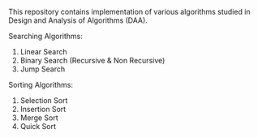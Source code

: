 This repository contains implementation of various algorithms studied in Design and Analysis of Algorithms (DAA).

Searching Algorithms:
1. Linear Search
2. Binary Search (Recursive & Non Recursive)
3. Jump Search

Sorting Algorithms:
1. Selection Sort
2. Insertion Sort
3. Merge Sort
4. Quick Sort
